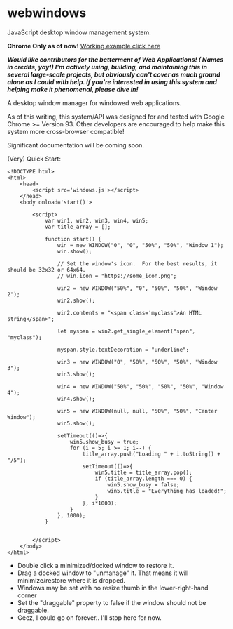 # webwindows
JavaScript desktop window management system.

**Chrome Only as of now!**
[Working example click here](https://justinjack.com/windows.html)

***Would like contributors for the betterment of Web Applications! ( Names in credits, yay!) I'm actively using, building, and maintaining this in several large-scale projects, but obviously can't cover as much ground alone as I could with help.  If you're interested in using this system and helping make it phenomenal, please dive in!***

A desktop window manager for windowed web applications.

As of this writing, this system/API was designed for and tested with Google Chrome >= Version 93.  Other developers are encouraged to help make this system more cross-browser compatible!

Significant documentation will be coming soon.

(Very) Quick Start:
```
<!DOCTYPE html>
<html>
    <head>
        <script src='windows.js'></script>
    </head>
    <body onload='start()'>

        <script>
            var win1, win2, win3, win4, win5;
            var title_array = [];

            function start() {
                win = new WINDOW("0", "0", "50%", "50%", "Window 1");
                win.show();
                
                // Set the window's icon.  For the best results, it should be 32x32 or 64x64.
                // win.icon = "https://some_icon.png";

                win2 = new WINDOW("50%", "0", "50%", "50%", "Window 2");
                win2.show();
                
                win2.contents = "<span class='myclass'>An HTML string</span>";
                
                let myspan = win2.get_single_element("span", "myclass");
                
                myspan.style.textDecoration = "underline";

                win3 = new WINDOW("0", "50%", "50%", "50%", "Window 3");
                win3.show();

                win4 = new WINDOW("50%", "50%", "50%", "50%", "Window 4");
                win4.show();

                win5 = new WINDOW(null, null, "50%", "50%", "Center Window");
                win5.show();

                setTimeout(()=>{
                    win5.show_busy = true;
                    for (i = 5; i >= 1; i--) {
                        title_array.push("Loading " + i.toString() + "/5");
                        setTimeout(()=>{
                            win5.title = title_array.pop();
                            if (title_array.length === 0) {
                                win5.show_busy = false;
                                win5.title = "Everything has loaded!";
                            }
                        }, i*1000);
                    }
                }, 1000);
            }


        </script>
    </body>
</html>
```


- Double click a minimized/docked window to restore it.
- Drag a docked window to "unmanage" it.  That means it will minimize/restore where it is dropped.
- Windows may be set with no resize thumb in the lower-right-hand corner
- Set the "draggable" property to false if the window should not be draggable.
- Geez, I could go on forever.. I'll stop here for now.

